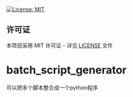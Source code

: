 [![License: MIT](https://img.shields.io/badge/License-MIT-yellow.svg)](https://opensource.org/licenses/MIT)
## 许可证

本项目采用 MIT 许可证 - 详见 [LICENSE](LICENSE) 文件

# batch_script_generator
可以把多个脚本整合成一个python程序
